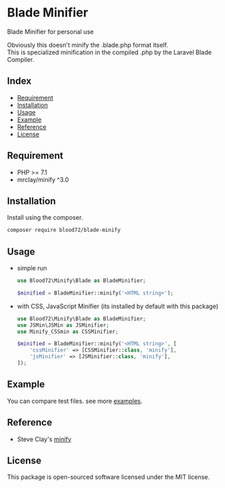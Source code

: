# Blade Minifier

Blade Minifier for personal use  

Obviously this doesn't minify the .blade.php format itself.  
This is specialized minification in the compiled .php by the Laravel Blade Compiler.

## Index

- [Requirement](#requirement)
- [Installation](#installation)
- [Usage](#usage)
- [Example](#example)
- [Reference](#reference)
- [License](#license)

## Requirement

- PHP >= 7.1
- mrclay/minify ^3.0

## Installation

Install using the composer.

```bash
composer require blood72/blade-minify
```

## Usage

- simple run

    ```php
    use Blood72\Minify\Blade as BladeMinifier;
    
    $minified = BladeMinifier::minify('<HTML string>');
    ```

- with CSS, JavaScript Minifier \(its installed by default with this package)

    ```php
    use Blood72\Minify\Blade as BladeMinifier;
    use JSMin\JSMin as JSMinifier;
    use Minify_CSSmin as CSSMinifier;
    
    $minified = BladeMinifier::minify('<HTML string>', [
        'cssMinifier' => [CSSMinifier::class, 'minify'],
        'jsMinifier' => [JSMinifier::class, 'minify'],
    ]);
    ```

## Example

You can compare test files. see more [examples](./tests/views). 

## Reference

- Steve Clay's [minify](https://github.com/mrclay/minify)

## License

This package is open-sourced software licensed under the MIT license.
